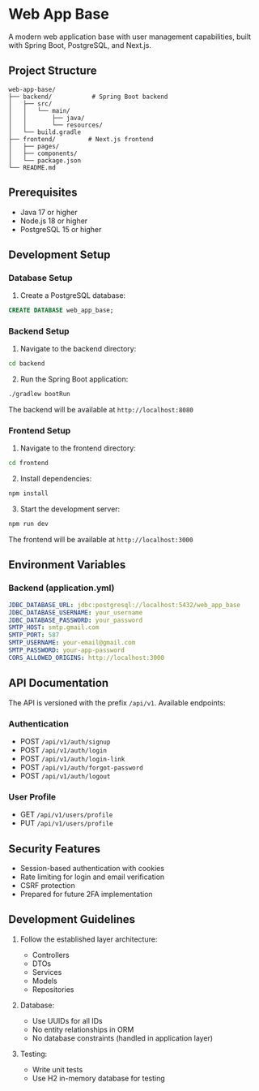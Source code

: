 # Web App Base

A modern web application base with user management capabilities, built with Spring Boot, PostgreSQL, and Next.js.

## Project Structure

```
web-app-base/
├── backend/           # Spring Boot backend
│   ├── src/
│   │   └── main/
│   │       ├── java/
│   │       └── resources/
│   └── build.gradle
├── frontend/         # Next.js frontend
│   ├── pages/
│   ├── components/
│   └── package.json
└── README.md
```

## Prerequisites

- Java 17 or higher
- Node.js 18 or higher
- PostgreSQL 15 or higher

## Development Setup

### Database Setup

1. Create a PostgreSQL database:
```sql
CREATE DATABASE web_app_base;
```

### Backend Setup

1. Navigate to the backend directory:
```bash
cd backend
```

2. Run the Spring Boot application:
```bash
./gradlew bootRun
```

The backend will be available at `http://localhost:8080`

### Frontend Setup

1. Navigate to the frontend directory:
```bash
cd frontend
```

2. Install dependencies:
```bash
npm install
```

3. Start the development server:
```bash
npm run dev
```

The frontend will be available at `http://localhost:3000`

## Environment Variables

### Backend (application.yml)
```yaml
JDBC_DATABASE_URL: jdbc:postgresql://localhost:5432/web_app_base
JDBC_DATABASE_USERNAME: your_username
JDBC_DATABASE_PASSWORD: your_password
SMTP_HOST: smtp.gmail.com
SMTP_PORT: 587
SMTP_USERNAME: your-email@gmail.com
SMTP_PASSWORD: your-app-password
CORS_ALLOWED_ORIGINS: http://localhost:3000
```

## API Documentation

The API is versioned with the prefix `/api/v1`. Available endpoints:

### Authentication
- POST `/api/v1/auth/signup`
- POST `/api/v1/auth/login`
- POST `/api/v1/auth/login-link`
- POST `/api/v1/auth/forgot-password`
- POST `/api/v1/auth/logout`

### User Profile
- GET `/api/v1/users/profile`
- PUT `/api/v1/users/profile`

## Security Features

- Session-based authentication with cookies
- Rate limiting for login and email verification
- CSRF protection
- Prepared for future 2FA implementation

## Development Guidelines

1. Follow the established layer architecture:
   - Controllers
   - DTOs
   - Services
   - Models
   - Repositories

2. Database:
   - Use UUIDs for all IDs
   - No entity relationships in ORM
   - No database constraints (handled in application layer)

3. Testing:
   - Write unit tests
   - Use H2 in-memory database for testing
